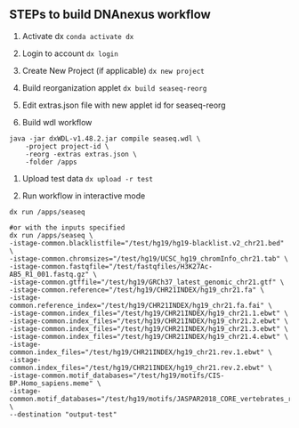 ## STEPs to build DNAnexus workflow

1. Activate dx
```conda activate dx```

1. Login to account
```dx login```

1. Create New Project (if applicable)
```dx new project```

1. Build reorganization applet
```dx build seaseq-reorg```

1. Edit extras.json file with new applet id for seaseq-reorg

1. Build wdl workflow
```
java -jar dxWDL-v1.48.2.jar compile seaseq.wdl \
    -project project-id \
    -reorg -extras extras.json \
    -folder /apps
```

1. Upload test data
``` dx upload -r test ```

1. Run workflow in interactive mode
``` 
dx run /apps/seaseq

#or with the inputs specified
dx run /apps/seaseq \
-istage-common.blacklistfile="/test/hg19/hg19-blacklist.v2_chr21.bed" \
-istage-common.chromsizes="/test/hg19/UCSC_hg19_chromInfo_chr21.tab" \
-istage-common.fastqfile="/test/fastqfiles/H3K27Ac-AB5_R1_001.fastq.gz" \
-istage-common.gtffile="/test/hg19/GRCh37_latest_genomic_chr21.gtf" \
-istage-common.reference="/test/hg19/CHR21INDEX/hg19_chr21.fa" \
-istage-common.reference_index="/test/hg19/CHR21INDEX/hg19_chr21.fa.fai" \
-istage-common.index_files="/test/hg19/CHR21INDEX/hg19_chr21.1.ebwt" \
-istage-common.index_files="/test/hg19/CHR21INDEX/hg19_chr21.2.ebwt" \
-istage-common.index_files="/test/hg19/CHR21INDEX/hg19_chr21.3.ebwt" \
-istage-common.index_files="/test/hg19/CHR21INDEX/hg19_chr21.4.ebwt" \
-istage-common.index_files="/test/hg19/CHR21INDEX/hg19_chr21.rev.1.ebwt" \
-istage-common.index_files="/test/hg19/CHR21INDEX/hg19_chr21.rev.2.ebwt" \
-istage-common.motif_databases="/test/hg19/motifs/CIS-BP.Homo_sapiens.meme" \
-istage-common.motif_databases="/test/hg19/motifs/JASPAR2018_CORE_vertebrates_redundant.meme" \
--destination "output-test"

```
